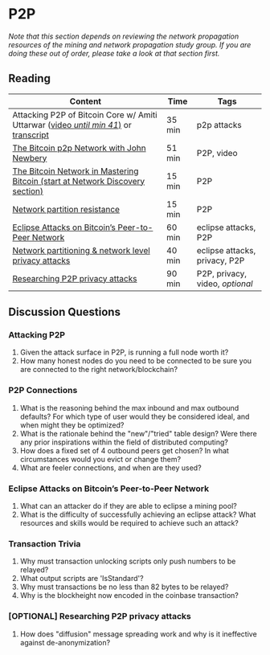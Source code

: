# P2P

*Note that this section depends on reviewing the network propagation resources of the mining and network propagation study group. If you are doing these out of order, please take a look at that section first.*

## Reading

| Content                                                                                       | Time  | Tags                    |
|-----------------------------------------------------------------------------------------------|-------|-------------------------|
Attacking P2P of Bitcoin Core w/ Amiti Uttarwar ([video *until min 41*)](https://youtu.be/H-wH6mY9pZo?t=257) or [transcript](https://btctranscripts.com/la-bitdevs/2020-04-16-amiti-uttarwar-attacking-bitcoin-core/) | 35 min | p2p attacks |
[The Bitcoin p2p Network with John Newbery](https://btctranscripts.com/scalingbitcoin/stanford-2017/edgeplusplus/p2p-john-newbery/) | 51 min | P2P, video |
[The Bitcoin Network in Mastering Bitcoin (start at Network Discovery section)](https://github.com/bitcoinbook/bitcoinbook/blob/b5a7b5df3eddb332311ed97af09b678257ce62ca/ch08.asciidoc#network-discovery) | 15 min | P2P |
[Network partition resistance](https://gist.github.com/sdaftuar/c2a3320c751efb078a7c1fd834036cb0) | 15 min | P2P |
[Eclipse Attacks on Bitcoin’s Peer-to-Peer Network](https://eprint.iacr.org/2015/263.pdf) | 60 min | eclipse attacks, P2P |
[Network partitioning & network level privacy attacks](https://btctranscripts.com/chaincode-labs/chaincode-residency/2019-06-12-ethan-heilman-network-partitioning-attacks/) | 40 min | eclipse attacks, privacy, P2P |
[Researching P2P privacy attacks](https://youtu.be/qKNEUfnYue0) | 90 min | P2P, privacy, video, _optional_ |

## Discussion Questions

### Attacking P2P

1. Given the attack surface in P2P, is running a full node worth it?
1. How many honest nodes do you need to be connected to be sure you are connected to the right network/blockchain?

### P2P Connections

1. What is the reasoning behind the max inbound and max outbound defaults? For which type of user would they be considered ideal, and when might they be optimized?
1. What is the rationale behind the "new"/"tried" table design? Were there any prior inspirations within the field of distributed computing?
1. How does a fixed set of 4 outbound peers get chosen? In what circumstances would you evict or change them?
1. What are feeler connections, and when are they used?

### Eclipse Attacks on Bitcoin’s Peer-to-Peer Network

1. What can an attacker do if they are able to eclipse a mining pool?
1. What is the difficulty of successfully achieving an eclipse attack? What resources and skills would be required to achieve such an attack?

### Transaction Trivia

1. Why must transaction unlocking scripts only push numbers to be relayed?
1. What output scripts are 'IsStandard'?
1. Why must transactions be no less than 82 bytes to be relayed?
1. Why is the blockheight now encoded in the coinbase transaction?

### [OPTIONAL] Researching P2P privacy attacks

1. How does "diffusion" message spreading work and why is it ineffective against de-anonymization?
